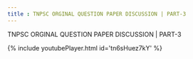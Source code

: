 ```yaml
---
title : TNPSC ORGINAL QUESTION PAPER DISCUSSION | PART-3
---
```


TNPSC ORGINAL QUESTION PAPER DISCUSSION | PART-3



{% include youtubePlayer.html id='tn6sHuez7kY' %}
